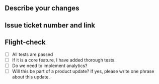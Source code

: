 ## Describe your changes

## Issue ticket number and link

## Flight-check

- [ ] All tests are passed
- [ ] If it is a core feature, I have added thorough tests.
- [ ] Do we need to implement analytics?
- [ ] Will this be part of a product update? If yes, please write one phrase about this update.
